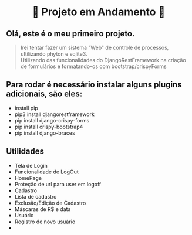 <h1 align="center"> 🚧 Projeto em Andamento 🚧</h1>

## Olá, este é o meu primeiro projeto.

>Irei tentar fazer um sistema "Web" de controle de processos, ultilizando phyton e sqlite3.<br>Utilizando das funcionalidades do DjangoRestFramework na criação de formulários e formatando-os com bootstrap/crispyForms

## Para rodar é necessário instalar alguns plugins adicionais, são eles:

- install pip
- pip3 install djangorestframework
- pip install django-crispy-forms
- pip install crispy-bootstrap4
- pip install django-braces



## Utilidades

- Tela de Login
- Funcionalidade de LogOut
- HomePage
- Proteção de url para user em logoff
- Cadastro
- Lista de cadastro
- Exclusão/Edição de Cadastro
- Máscaras de R$ e data
- Usuário
- Registro de novo usuário
- 


